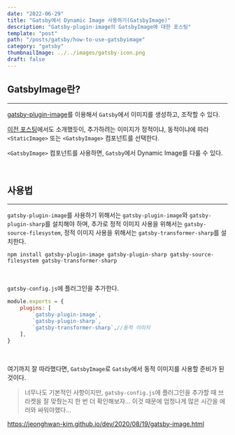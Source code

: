 ```yaml
---
date: "2022-06-29"
title: "Gatsby에서 Dynamic Image 사용하기(GatsbyImage)"
description: "Gatsby-plugin-image의 GatsbyImage에 대한 포스팅"
template: "post"
path: "/posts/gatsby/how-to-use-gatsbyimage"
category: "gatsby"
thumbnailImage: ../../images/gatsby-icon.png
draft: false
---
```


## GatsbyImage란?
***

[gatsby-plugin-image](https://www.gatsbyjs.com/plugins/gatsby-plugin-image/?=gatsby-plugin-image)를 이용해서 `Gatsby`에서 이미지를 생성하고, 조작할 수 있다.

[이전 포스팅](pnchdrnklove.github.io/posts/gatsby/gatsby-image-error-unexpected-character)에서도 소개했듯이, 추가하려는 이미지가 정적이냐, 동적이냐에 따라 `<StaticImage>` 또는 `<GatsbyImage>` 컴포넌트를 선택한다.

`<GatsbyImage>` 컴포넌트를 사용하면, `Gatsby`에서 Dynamic Image를 다룰 수 있다.

</br>

## 사용법
***

 `gatsby-plugin-image`를 사용하기 위해서는 `gatsby-plugin-image`와 `gatsby-plugin-sharp`를 설치해야 하며, 추가로 정적 이미지 사용을 위해서는 `gatsby-source-filesystem`, 정적 이미지 사용을 위해서는 `gatsby-transformer-sharp`를 설치한다.

```shell
npm install gatsby-plugin-image gatsby-plugin-sharp gatsby-source-filesystem gatsby-transformer-sharp
```
</br>

`gatsby-config.js`에 플러그인을 추가한다.
```Javascript
module.exports = {
    plugins: [
        `gatsby-plugin-image`,
        `gatsby-plugin-sharp`,
        `gatsby-transformer-sharp`,//동적 이미지
    ],
}
```
</br>

여기까지 잘 따라했다면, `GatsbyImage`로 `Gatsby`에서 동적 이미지를 사용할 준비가 된 것이다.

> 너무나도 기본적인 사항이지만, `gatsby-config.js`에 플러그인을 추가할 때 브라켓을 잘 맞췄는지 한 번 더 확인해보자... 이것 때문에 엄청나게 많은 시간을 에러와 싸워야했다...



https://jeonghwan-kim.github.io/dev/2020/08/19/gatsby-image.html